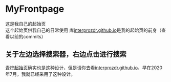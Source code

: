 # MyFrontpage
这是我自己的起始页  
这个起始页供我自己的日常使用
库[interprozdr.github.io](https://github.com/InterproZDR/InterproZDR.github.io)是我的起始页的前身（查看以前的commits）  
## 关于左边选择搜索器，右边点击进行搜索
[青柠起始页](limestart.cn)确实也是这种设计，但是请你去看[interprozdr.github.io](https://github.com/InterproZDR/InterproZDR.github.io)，早在2020年7月，我就已经采用了这种设计。  

